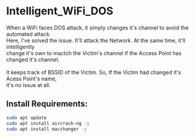 # Intelligent_WiFi_DOS
When a WiFi faces DOS attack, it simply changes it's channel to avoid the automated attack. <br>
Here, I've solved the issue. It'll attack the Network. At the same time, it'll intelligently <br>
change it's own to mactch the Victim's channel if the Access Point has changed it's channel. <br> <br>
It keeps track of BSSID of the Victim. So, If the Victim had changed it's Acess Point's name,<br> 
it's no issue at all. <br>



## Install Requirements:
```bash
sudo apt update
sudo apt install aircrack-ng -y
sudo apt install macchanger -y
```
